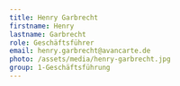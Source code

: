 ```yaml
---
title: Henry Garbrecht
firstname: Henry
lastname: Garbrecht
role: Geschäftsführer
email: henry.garbrecht@avancarte.de
photo: /assets/media/henry-garbrecht.jpg
group: 1-Geschäftsführung
---
```

